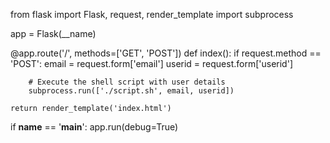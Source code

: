 from flask import Flask, request, render_template
import subprocess

app = Flask(__name)

@app.route('/', methods=['GET', 'POST'])
def index():
    if request.method == 'POST':
        email = request.form['email']
        userid = request.form['userid']
        
        # Execute the shell script with user details
        subprocess.run(['./script.sh', email, userid])

    return render_template('index.html')

if __name__ == '__main__':
    app.run(debug=True)
